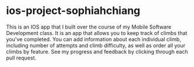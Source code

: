# ios-project-sophiahchiang

This is an IOS app that I built over the course of my Mobile Software Development class. It is an app that allows you to keep track of climbs that you've completed. You can add information about each individual climb, including number of attempts and climb difficulty, as well as order all your climbs by feature. See my progress and feedback by clicking through each pull request. 
